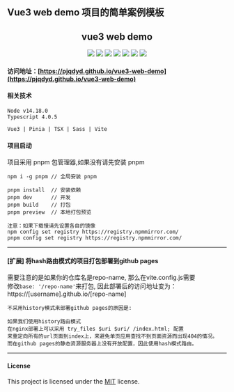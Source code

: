 
## Vue3 web demo 项目的简单案例模板

<h2 align="middle">vue3 web demo</h2>
<p align="middle">
    <img src="https://badgen.net/badge/vue/3.2.25/2dd160/"/>
    <img src="https://badgen.net/badge/vite/2.7.2/5dadfe/"/>
    <img src="https://badgen.net/badge/language/typescript/cyan"/>
    <img src="https://badgen.net/badge/package/pnpm/blue"/>
    <img src="https://badgen.net/badge/license/MIT/green"/>
    <img src="https://badgen.net/badge/contributors/1/blue"/>
    <img src="https://badgen.net/badge/package size/119kb/blue"/>
</p>

#### 访问地址：[https://pjqdyd.github.io/vue3-web-demo](https://pjqdyd.github.io/vue3-web-demo)

#### 相关技术
```
Node v14.18.0
Typescript 4.0.5

Vue3 | Pinia | TSX | Sass | Vite
```

#### 项目启动
项目采用 pnpm 包管理器,如果没有请先安装 pnpm
```npm
npm i -g pnpm // 全局安装 pnpm

pnpm install  // 安装依赖
pnpm dev      // 开发
pnpm build    // 打包
pnpm preview  // 本地打包预览

注意：如果下载慢请先设置各自的镜像
npm config set registry https://registry.npmmirror.com/
pnpm config set registry https://registry.npmmirror.com/
```

---

#### [扩展] 将hash路由模式的项目打包部署到github pages


需要注意的是如果你的仓库名是repo-name, 那么在vite.config.js需要<br/>
修改`base: '/repo-name'`来打包,
因此部署后的访问地址变为：https://[username].github.io/[repo-name]

```
不采用history模式来部署github pages的原因是:

如果我们使用history路由模式
在nginx部署上可以采用 try_files $uri $uri/ /index.html; 配置
来重定向所有的url页面到index上，来避免单页应用查找不到页面资源而出现404的情况。
而在github pages的静态资源服务器上没有开放配置，因此使用hash模式路由。
```
---
#### License
This project is licensed under the [MIT](https://github.com/pjqdyd/vue3-web-demo/blob/master/LICENSE) license.
